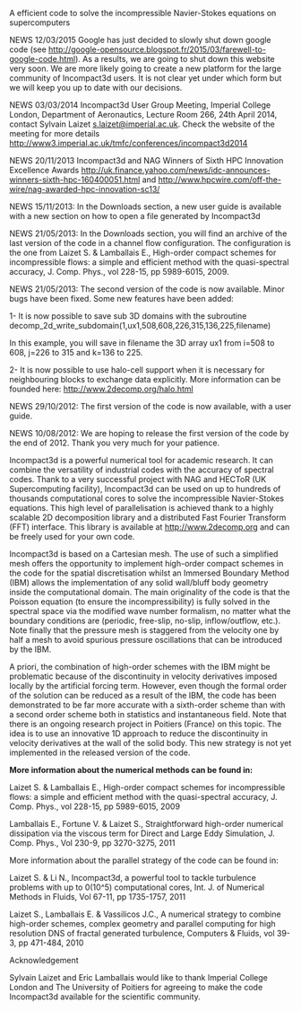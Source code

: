 
A efficient code to solve the incompressible Navier-Stokes equations on supercomputers

NEWS 12/03/2015 Google has just decided to slowly shut down google code (see http://google-opensource.blogspot.fr/2015/03/farewell-to-google-code.html). As a results, we are going to shut down this website very soon. We are more likely going to create a new platform for the large community of Incompact3d users. It is not clear yet under which form but we will keep you up to date with our decisions.

NEWS 03/03/2014 Incompact3d User Group Meeting, Imperial College London, Department of Aeronautics, Lecture Room 266, 24th April 2014, contact Sylvain Laizet s.laizet@imperial.ac.uk. Check the website of the meeting for more details http://www3.imperial.ac.uk/tmfc/conferences/incompact3d2014

NEWS 20/11/2013 Incompact3d and NAG Winners of Sixth HPC Innovation Excellence Awards http://uk.finance.yahoo.com/news/idc-announces-winners-sixth-hpc-160400051.html and http://www.hpcwire.com/off-the-wire/nag-awarded-hpc-innovation-sc13/

NEWS 15/11/2013: In the Downloads section, a new user guide is available with a new section on how to open a file generated by Incompact3d

NEWS 21/05/2013: In the Downloads section, you will find an archive of the last version of the code in a channel flow configuration. The configuration is the one from ﻿Laizet S. & Lamballais E., High-order compact schemes for incompressible flows: a simple and efficient method with the quasi-spectral accuracy, J. Comp. Phys., vol 228-15, pp 5989-6015, 2009.

NEWS 21/05/2013: The second version of the code is now available. Minor bugs have been fixed. Some new features have been added:

1- It is now possible to save sub 3D domains with the subroutine decomp_2d_write_subdomain(1,ux1,508,608,226,315,136,225,filename)

In this example, you will save in filename the 3D array ux1 from i=508 to 608, j=226 to 315 and k=136 to 225.

2- It is now possible to use halo-cell support when it is necessary for neighbouring blocks to exchange data explicitly. More information can be founded here: http://www.2decomp.org/halo.html

NEWS 29/10/2012: The first version of the code is now available, with a user guide.

NEWS 10/08/2012: We are hoping to release the first version of the code by the end of 2012. Thank you very much for your patience.

Incompact3d is a powerful numerical tool for academic research. It can combine the versatility of industrial codes with the accuracy of spectral codes. Thank to a very successful project with NAG and HECToR (UK Supercomputing facility), Incompact3d can be used on up to hundreds of thousands computational cores to solve the incompressible Navier-Stokes equations. This high level of parallelisation is achieved thank to a highly scalable 2D decomposition library and a distributed Fast Fourier Transform (FFT) interface. This library is available at http://www.2decomp.org and can be freely used for your own code.

Incompact3d is based on a Cartesian mesh. The use of such a simplified mesh offers the opportunity to implement high-order compact schemes in the code for the spatial discretisation whilst an Immersed Boundary Method (IBM) allows the implementation of any solid wall/bluff body geometry inside the computational domain. The main originality of the code is that the Poisson equation (to ensure the incompressibility) is fully solved in the spectral space via the modified wave number formalism, no matter what the boundary conditions are (periodic, free-slip, no-slip, inflow/outflow, etc.). Note finally that the pressure mesh is staggered from the velocity one by half a mesh to avoid spurious pressure oscillations that can be introduced by the IBM.

A priori, the combination of high-order schemes with the IBM might be problematic because of the discontinuity in velocity derivatives imposed locally by the artificial forcing term. However, even though the formal order of the solution can be reduced as a result of the IBM, the code has been demonstrated to be far more accurate with a sixth-order scheme than with a second order scheme both in statistics and instantaneous field. Note that there is an ongoing research project in Poitiers (France) on this topic. The idea is to use an innovative 1D approach to reduce the discontinuity in velocity derivatives at the wall of the solid body. This new strategy is not yet implemented in the released version of the code.

**More information about the numerical methods can be found in:﻿﻿**

﻿Laizet S. & Lamballais E., High-order compact schemes for incompressible flows: a simple and efficient method with the quasi-spectral accuracy, J. Comp. Phys., vol 228-15, pp 5989-6015, 2009

Lamballais E., Fortune V. & Laizet S., Straightforward high-order numerical dissipation via the viscous term for Direct and Large Eddy Simulation, J. Comp. Phys., Vol 230-9, pp 3270-3275, 2011

More information about the parallel strategy of the code can be found in:

Laizet S. & Li N., Incompact3d, a powerful tool to tackle turbulence problems with up to 0(10^5) computational cores, Int. J. of Numerical Methods in Fluids, Vol 67-11, pp 1735-1757, 2011

Laizet S., Lamballais E. & Vassilicos J.C., A numerical strategy to combine high-order schemes, complex geometry and parallel computing for high resolution DNS of fractal generated turbulence, Computers & Fluids, vol 39-3, pp 471-484, 2010

Acknowledgement

Sylvain Laizet and Eric Lamballais would like to thank Imperial College London and The University of Poitiers for agreeing to make the code Incompact3d available for the scientific community.
